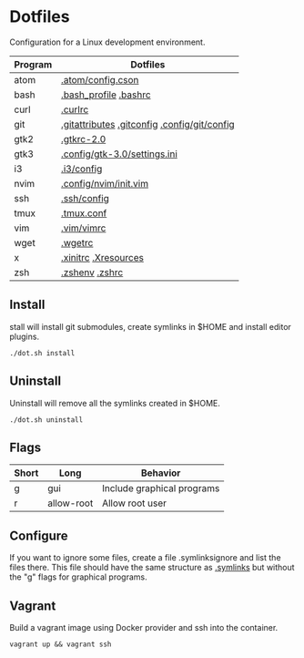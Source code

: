 # Dotfiles

Configuration for a Linux development environment.

Program | Dotfiles
--------|---------
atom    | [.atom/config.cson](files/atom/config.cson)
bash    | [.bash_profile](files/bash_profile) [.bashrc](files/bashrc)
curl    | [.curlrc](files/curlrc)
git     | [.gitattributes](files/gitattributes) [.gitconfig](files/gitconfig) [.config/git/config](files/config/git/config)
gtk2    | [.gtkrc-2.0](files/gtkrc-2.0)
gtk3    | [.config/gtk-3.0/settings.ini](files/config/gtk-3.0/settings.ini)
i3      | [.i3/config](files/i3/config)
nvim    | [.config/nvim/init.vim](files/vim/vimrc)
ssh     | [.ssh/config](files/ssh/config)
tmux    | [.tmux.conf](files/tmux.conf)
vim     | [.vim/vimrc](files/vim/vimrc)
wget    | [.wgetrc](files/wgetrc)
x       | [.xinitrc](files/xinitrc) [.Xresources](files/Xresources)
zsh     | [.zshenv](files/zshenv) [.zshrc](files/zshrc)

## Install

stall will install git submodules, create symlinks in $HOME and install editor plugins.

    ./dot.sh install

## Uninstall

Uninstall will remove all the symlinks created in $HOME.

    ./dot.sh uninstall

## Flags

Short | Long       | Behavior
------|------------|----------
g     | gui        | Include graphical programs
r     | allow-root | Allow root user

## Configure

If you want to ignore some files, create a file .symlinksignore and list the files there. This file should have the same structure as [.symlinks](.symlinks) but without the "g" flags for graphical programs.

## Vagrant

Build a vagrant image using Docker provider and ssh into the container.

    vagrant up && vagrant ssh
